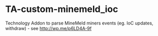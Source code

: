 # TA-custom-minemeld_ioc
Technology Addon to parse MineMeld miners events (eg. IoC updates, withdraw) - see http://wp.me/p6LD4A-9f
